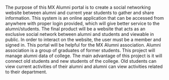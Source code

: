 The purpose of this MX Alumni portal is to create a social networking website between alumni and current year students to gather and share information. This system is an online application that can be accessed from anywhere with proper login provided, which will give better service to the alumni/students. The final product will be a website that acts as an exclusive social network between alumni and students and viewable in public. In order to interact on the website, the user must be a member and signed in. This portal will be helpful for the MX Alumni association. Alumni association is a group of graduates of former students. This project will manage alumni data of college. The main advantage of this project is it will connect old students and new students of the college. Old students can view current activities of their alumni and alumni can view activities related to their department.
